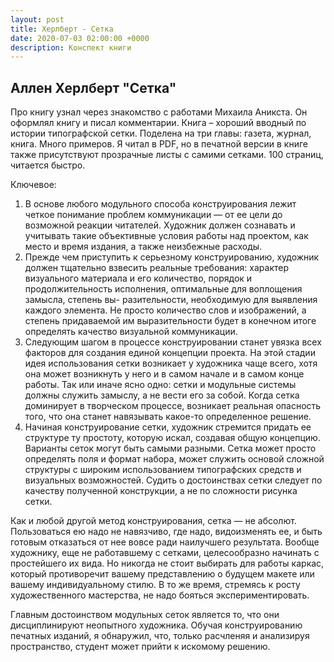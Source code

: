 ```yaml
---
layout: post
title: Херлберт - Сетка
date: 2020-07-03 02:00:00 +0000
description: Конспект книги
---
```


## Аллен Херлберт "Сетка"


Про книгу узнал через знакомство с работами Михаила Аникста. Он оформлял книгу и писал комментарии. 
Книга – хороший вводный по истории типографской сетки. 
Поделена на три главы: газета, журнал, книга.  Много примеров.
Я читал в PDF, но в печатной версии в книге также присутствуют прозрачные листы с самими сетками. 100 страниц, читается быстро. 

Ключевое:  

1. В основе любого модульного способа конструирования лежит четкое понимание проблем коммуникации — от ее цели до возможной реакции читателей. Художник должен сознавать и учитывать такие объективные условия работы над проектом, как место и время издания, а также неизбежные расходы. 
2. Прежде чем приступить к серьезному конструированию, художник должен тщательно взвесить реальные требования: характер визуального материала и его количество, порядок и продолжительность исполнения, оптимальные для воплощения замысла, степень вы- разительности, необходимую для выявления каждого элемента. Не просто количество слов и изображений, а степень придаваемой им выразительности будет в конечном итоге определять качество визуальной коммуникации. 
3. Следующим шагом в процессе конструировании станет увязка всех факторов для создания единой концепции проекта. На этой стадии идея использования сетки возникает у художника чаще всего, хотя она может возникнуть у него и в самом начале и в самом конце работы. Так или иначе ясно одно: сетки и модульные системы должны служить замыслу, а не вести его за собой. Когда сетка доминирует в творческом процессе, возникает реальная опасность того, что она станет навязывать какое-то определенное решение. 
4. Начиная конструирование сетки, художник стремится придать ее структуре ту простоту, которую искал, создавая общую концепцию. Варианты сеток могут быть самыми разными. Сетка может просто определять поля и формат набора, может служить основой сложной структуры с широким использованием типографских средств и визуальных возможностей. Судить о достоинствах сетки следует по качеству полученной конструкции, а не по сложности рисунка сетки. 

Как и любой другой метод конструирования, сетка — не абсолют. Пользоваться ею надо не навязчиво, где надо, видоизменять ее, и быть готовым отказаться от нее вовсе ради наилучшего результата. Вообще художнику, еще не работавшему с сетками, целесообразно начинать с простейшего их вида. Но никогда не стоит выбирать для работы каркас, который противоречит вашему представлению о будущем макете или вашему индивидуальному стилю. В то же время, стремясь к росту художественного мастерства, не надо бояться экспериментировать.   

Главным достоинством модульных сеток является то, что они дисциплинируют неопытного художника. Обучая конструированию печатных изданий, я обнаружил, что, только расчленяя и анализируя пространство, студент может прийти к искомому решению.   

